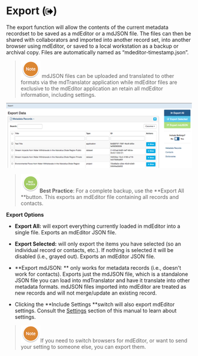 # Export \(![](/assets/symbol_sign-out_16.png)\)

The export function will allow the contents of the current metadata recordset to be saved as a mdEditor or a mdJSON file. The files can then be shared with collaborators and imported into another record set, into another browser using mdEditor, or saved to a local workstation as a backup or archival copy. Files are automatically named as “mdeditor-timestamp.json”.

> ![](/assets/NoteSmall.png) mdJSON files can be uploaded and translated to other formats via the mdTranslator application while mdEditor files are exclusive to the mdEditor application an retain all mdEditor information, including settings.

![](/assets/export_window.png)

> ![](/assets/BestPracticeSmall.png)**Best Practice**: For a complete backup, use the **Export All **button. This exports an mdEditor file containing all records and contacts.

**Export Options**

* **Export All:** will export everything currently loaded in mdEditor into a single file. Exports an mdEditor JSON file.

* **Export Selected:** will only export the items you have selected \(so an individual record or contacts, etc.\). If nothing is selected it will be disabled \(i.e., grayed out\). Exports an mdEditor JSON file.

* **Export mdJSON: ** only works for metadata records \(i.e., doesn't work for contacts\). Exports just the mdJSON file, which is a standalone JSON file you can load into mdTranslator and have it translate into other metadata formats. mdJSON files imported into mdEditor are treated as new records and will not merge/update an existing record.

* Clicking the **Include Settings **switch will also export mdEditor settings. Consult the [Settings](/settings.md) section of this manual to learn about settings.

> ![](/assets/NoteSmall.png)If you need to switch browsers for mdEditor, or want to send your setting to someone else, you can export them.



